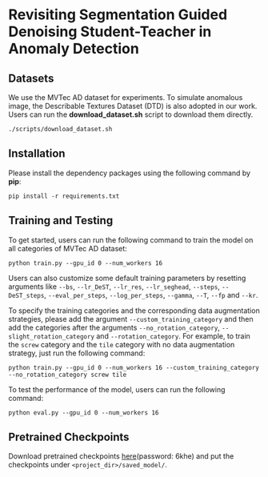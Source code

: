 # Revisiting Segmentation Guided Denoising Student-Teacher in Anomaly Detection

## Datasets

We use the MVTec AD dataset for experiments. To simulate anomalous image, the Describable Textures Dataset (DTD) is also adopted in our work. Users can run the **download_dataset.sh** script to download them directly.       

```
./scripts/download_dataset.sh
```

## Installation

Please install the dependency packages using the following command by **pip**:          

```
pip install -r requirements.txt
```

## Training and Testing

To get started, users can run the following command to train the model on all categories of MVTec AD dataset:

```
python train.py --gpu_id 0 --num_workers 16
```

Users can also customize some default training parameters by resetting arguments like `--bs`, `--lr_DeST`, `--lr_res`, `--lr_seghead`, `--steps`, `--DeST_steps`, `--eval_per_steps`, `--log_per_steps`, `--gamma`, `--T`, `--fp` and `--kr`.

To specify the training categories and the corresponding data augmentation strategies, please add the argument `--custom_training_category` and then add the categories after the arguments `--no_rotation_category`, `--slight_rotation_category` and `--rotation_category`. For example, to train the `screw` category and the `tile` category with no data augmentation strategy, just run the following command:

```
python train.py --gpu_id 0 --num_workers 16 --custom_training_category --no_rotation_category screw tile
```

To test the performance of the model, users can run the following command:

```
python eval.py --gpu_id 0 --num_workers 16
```

## Pretrained Checkpoints

Download pretrained checkpoints [here](https://pan.baidu.com/s/14_Pb6QocmB_Y8-FqXNTKjg)(password: 6khe) and put the checkpoints under `<project_dir>/saved_model/`.



